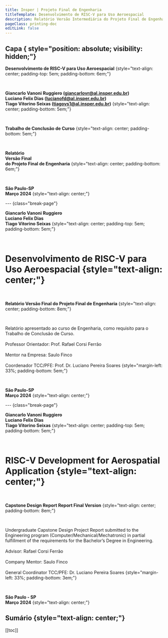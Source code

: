 ```yaml
---
title: Insper | Projeto Final de Engenharia
titleTemplate: Desenvolvimento de RISC-V para Uso Aeroespacial
description: Relatório Versão Intermediária do Projeto Final de Engenharia
pageClass: printing-doc
editLink: false
---
```


## Capa { style="position: absolute; visibility: hidden;"}

**Desenvolvimento de RISC-V para Uso Aeroespacial**
{style="text-align: center; padding-top: 5em; padding-bottom: 6em;"}

<br/>

**Giancarlo Vanoni Ruggiero (giancarlovr@al.insper.edu.br)**  
**Luciano Felix Dias (lucianofd@al.insper.edu.br)**  
**Tiago Vitorino Seixas (tiagovs1@al.insper.edu.br)**
{style="text-align: center; padding-bottom: 5em;"}

<br/>

**Trabalho de Conclusão de Curso**
{style="text-align: center; padding-bottom: 5em;"}

<br/>

**Relatório**  
**Versão Final**  
**do Projeto Final de Engenharia**
{style="text-align: center; padding-bottom: 6em;"}

<br/>

**São Paulo-SP**  
**Março 2024**
{style="text-align: center;"}

--- {class="break-page"}

**Giancarlo Vanoni Ruggiero**  
**Luciano Felix Dias**  
**Tiago Vitorino Seixas**
{style="text-align: center; padding-top: 5em; padding-bottom: 5em;"}

<br/>

# Desenvolvimento de RISC-V para Uso Aeroespacial  {style="text-align: center;"}

<br/>

**Relatório Versão Final do Projeto Final de Engenharia**
{style="text-align: center; padding-bottom: 8em;"}

<br/>

Relatório apresentado ao curso de Engenharia, como requisito para o Trabalho de Conclusão de Curso.<br/><br/>
Professor Orientador: Prof. Rafael Corsi Ferrão<br/><br/>
Mentor na Empresa: Saulo Finco<br/><br/>
Coordenador TCC/PFE: Prof. Dr. Luciano Pereira Soares
{style="margin-left: 33%; padding-bottom: 5em;"}

<br/>

**São Paulo-SP**  
**Março 2024**
{style="text-align: center;"}

--- {class="break-page"}

**Giancarlo Vanoni Ruggiero**  
**Luciano Felix Dias**  
**Tiago Vitorino Seixas**
{style="text-align: center; padding-top: 5em; padding-bottom: 5em;"}

<br/>

# RISC-V Development for Aerospatial Application  {style="text-align: center;"}

<br/>

**Capstone Design Report Report Final Version**
{style="text-align: center; padding-bottom: 8em;"}

<br/>

Undergraduate Capstone Design Project Report submitted to the Engineering program (Computer/Mechanical/Mechatronic) in partial fulfillment of the requirements for the Bachelor’s Degree in Engineering. <br/><br/>
Advisor: Rafael Corsi Ferrão<br/><br/>
Company Mentor: Saulo Finco<br/><br/>
General Coordinator TCC/PFE: Dr. Luciano Pereira Soares
{style="margin-left: 33%; padding-bottom: 3em;"}

<br/>

**São Paulo - SP**  
**Março 2024**
{style="text-align: center;"}

## Sumário {style="text-align: center;"}

[[toc]]

<!--@include: @/report/.resumo.md-->
<!--@include: @/report/.abstract.md-->

<section class="printing-doc--columns-section">

<!--@include: @/report/.introducao.md-->
<!--@include: @/report/.metodologia.md-->
<!--@include: @/report/.resultados.md-->
<!--@include: @/report/.conclusao.md-->
<!--@include: @/report/.referencias.md-->
<!--@include: @/report/.apendiceA.md-->
<!--@include: @/report/.anexoA.md-->

</section>

<style>
    .printing-doc {
        p,
        li {
            text-align: justify;
        }

        .break-page,
        h2 {
            page-break-before : always;
        }

        hr {
            margin: 32px 0;
        }

        h1,
        h2,
        h3,
        h4,
        h5,
        h6 {
            font-size: 12pt;
        }

        li {
            break-inside: avoid-column;
        }

        p, table {
            break-inside: avoid-page;
        }

        table {
            column-span: all;
        }

        h1, h2, h3, h4, h5, h6, img, svg, figure {
            column-span: all;
            break-inside: avoid-column;
        }

        figure {
            margin: 16px 0;
        }

        .table-of-contents {
            ul {
                list-style: none;
            }

            li:nth-child(1),
            li:nth-child(2) {
                display: none;
            }
        }

        .footnotes-sep,
        .footnote-backref {
            display: none;
        }

        @media print {
            font-size: 12pt;
            font-family: "Times New Roman";

            a {
                color: currentcolor;
                font: inherit;
                text-decoration: none;
            }

            h2 {
                /* padding-top: 0; */
                border-top: none;
            }

            p {
                line-height: 20pt;
            }

            hr.break-page {
                opacity: 0;
            }

            .printing-doc--columns-section {
                columns: 1;
            }

            .VPNav,
            .VPLocalNav,
            .VPFooter,
            .VPDocFooter,
            .header-anchor {
                display: none;
            }
        }
    }
</style>
